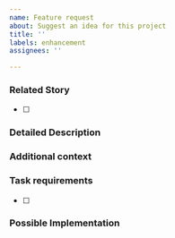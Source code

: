 ```yaml
---
name: Feature request
about: Suggest an idea for this project
title: ''
labels: enhancement
assignees: ''

---
```


### Related Story
- [ ]

### Detailed Description

<!--- Provide a detailed description of the change or addition you are proposing -->

### Additional context

### Task requirements

- [ ] 


### Possible Implementation
<!--- Not obligatory, but suggest an idea for implementing addition or change -->
